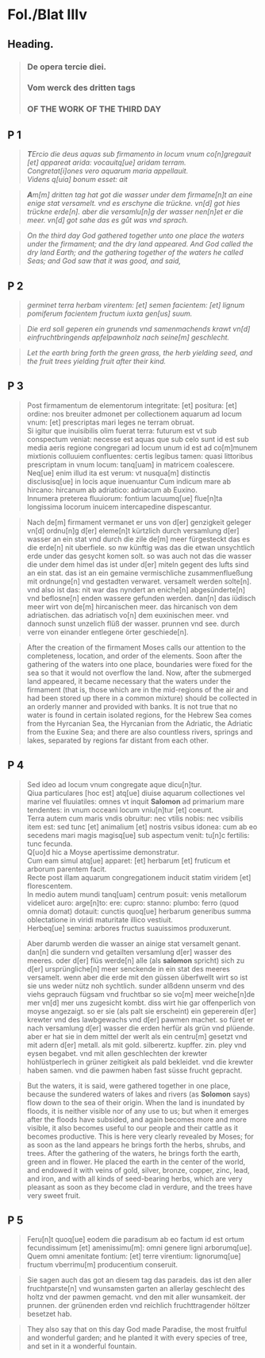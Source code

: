 # Fol./Blat IIIv

## Heading.


>### De opera tercie diei.
>### Vom werck des dritten tags
>### OF THE WORK OF THE THIRD DAY 


## P 1


>***T**Ercio die deus aquas sub firmamento in locum vnum co[n]gregauit [et] appareat arida: vocauitq[ue] aridam terram.  
Congretat[i]ones vero aquarum maria appellauit.  
Videns q[uia] bonum esset: ait*

>***A**m[m] dritten tag hat got die wasser under dem firmame[n]t an eine enige stat versamelt. vnd es erschyne die trückne. vn[d] got hies trückne erde[n]. aber die versamlu[n]g der wasser nen[n]et er die meer. vn[d] got sahe das es gůt was vnd sprach.*

>*On the third day God gathered together unto one place the waters under the firmament; and the dry land appeared. And God called the dry land Earth; and the gathering together of the waters he called Seas; and God saw that it was good, and said,* 

## P 2

>*germinet terra herbam virentem: [et] semen facientem: [et] lignum pomiferum facientem fructum iuxta gen[us] suum.*

>*Die erd soll geperen ein grunends vnd samenmachends krawt vn[d] einfruchtbringends apfelpawnholz nach seine[m] geschlecht.* 

>*Let the earth bring forth the green grass, the herb yielding seed, and the fruit trees yielding fruit after their kind.*


## P 3

>Post firmamentum de elementorum integritate: [et] positura: [et] ordine: nos breuiter admonet per collectionem aquarum ad locum vnum: [et] prescriptas mari leges ne terram obruat.  
Si igitur que inuisibilis olim fuerat terra: futurum est vt sub
conspectum veniat: necesse est aquas que sub celo sunt id est sub media aeris regione congregari ad locum unum id est ad co[m]munem mixtionis colluuiem confluentes: certis legibus tamen: quasi littoribus prescriptam in vnum locum: tanq[uam] in matricem coalescere.  
Neq[ue] enim illud ita est verum: vt nusqua[m] distinctis disclusisq[ue] in locis aque inuenuantur Cum indicum mare ab hircano: hircanum ab adriatico: adriacum ab Euxino.  
Innumera preterea fluuiorum: fontium lacuumq[ue] flue[n]ta longissima locorum inuicem intercapedine dispescantur.

>Nach de[m] firmament vermanet er uns von d[er] genzigkeit geleger vn[d] ordnu[n]g d[er] eleme[n]t kürtzlich durch versamlung d[er] wasser an ein stat vnd durch die zile de[m] meer fürgesteckt das es die erde[n] nit uberfiele. so nw künftig was das die etwan unsychtlich erde under das gesycht komen solt. so was auch not das die wasser die under dem himel das ist under d[er] miteln gegent des lufts sind an ein stat. das ist an ein gemaine vermischliche zusammenflueßung mit ordnunge[n] vnd gestadten verwaret. versamelt werden solte[n]. vnd also ist das: nit war das nyndert an eniche[n] abgesünderte[n] vnd beflosne[n] enden wassere gefunden werden. dan[n] das iüdisch meer wirt von de[m] hircanischen meer. das hircanisch von dem adriatischen. das adriatisch vo[n] dem euxinischen meer. vnd dannoch sunst unzelich flüß der wasser. prunnen vnd see. durch verre von einander entlegene örter geschiede[n].

>After the creation of the firmament Moses calls our attention to the completeness, location, and order of the elements. Soon after the gathering of the waters into one place, boundaries were fixed for the sea so that it would not overflow the land. Now, after the submerged land appeared, it became necessary that the waters under the firmament (that is, those which are in the mid-regions of the air and had been stored up there in a common mixture) should be collected in an orderly manner and provided with banks. It is not true that no water is found in certain isolated regions, for the Hebrew Sea comes from the Hyrcanian Sea, the Hyrcanian from the Adriatic, the Adriatic from the Euxine Sea; and there are also countless rivers, springs and lakes, separated by regions far distant from each other.

## P 4

>Sed ideo ad locum vnum congregate aque dicu[n]tur.  
Qiua particulares [hoc est] atq[ue] diuise aquarum collectiones vel marine vel fluuiatiles: omnes vt inquit **Salomon** ad primarium mare tendentes: in vnum occeani locum vniu[n]tur [et] coeunt.  
Terra autem cum maris vndis obruitur: nec vtilis nobis: nec vsibilis item est: sed tunc [et] animalium [et] nostris vsibus idonea: cum ab eo secedens mari magis magisq[ue] sub aspectum venit: tu[n]c fertilis: tunc fecunda.  
Q[uo]d hic a Moyse apertissime demonstratur.  
Cum eam simul atq[ue] apparet: [et] herbarum [et] fruticum et arborum parentem facit.  
Recte post illam aquarum congregationem inducit statim viridem [et] florescentem.  
In medio autem mundi tanq[uam] centrum posuit: venis metallorum videlicet auro: arge[n]to: ere: cupro: stanno: plumbo: ferro (quod omnia domat) dotauit: cunctis quoq[ue] herbarum generibus summa oblectatione in viridi maturitate illico vestiuit.  
Herbeq[ue] semina: arbores fructus suauissimos produxerunt.

>Aber darumb werden die wasser an ainige stat versamelt genant. dan[n] die sundern vnd getailten versamlung d[er] wasser des meeres. oder d[er] flüs werde[n] alle (als **salomon** spricht) sich zu d[er] ursprüngliche[n] meer senckende in ein stat des meeres versamelt. wenn aber die erde mit den güssen überfwellt wirt so ist sie uns weder nütz noh sychtlich. sunder alßdenn unserm vnd des viehs geprauch fügsam vnd fruchtbar so sie vo[m] meer weiche[n]de mer vn[d] mer uns zugesicht kombt. diss wirt hie gar offenperlich von moyse angezaigt. so er sie (als palt sie erscheint) ein gepererein d[er] krewter vnd des lawbgewachs vnd d[er] pawmen machet. so füret er nach versamlung d[er] wasser die erden herfür als grün vnd plüende. aber er hat sie in dem mittel der werlt als ein centru[m] gesetzt vnd mit adern d[er] metall. als mit gold. silberertz. kupffer. zin. pley vnd eysen begabet. vnd mit allen geschlechten der krewter hohlüstperlech in grüner zeitigkeit als pald bekleidet. vnd die krewter haben samen. vnd die pawmen haben fast süsse frucht gepracht.

>But the waters, it is said, were gathered together in one place, because the sundered waters of lakes and rivers (as **Solomon** says) flow down to the sea of their origin. When the land is inundated by floods, it is neither visible nor of any use to us; but when it emerges after the floods have subsided, and again becomes more and more visible, it also becomes useful to our people and their cattle as it becomes productive. This is here very clearly revealed by Moses; for as soon as the land appears he brings forth the herbs, shrubs, and trees. After the gathering of the waters, he brings forth the earth, green and in flower. He placed the earth in the center of the world, and endowed it with veins of gold, silver, bronze, copper, zinc, lead, and iron, and with all kinds of seed-bearing herbs, which are very pleasant as soon as they become clad in verdure, and the trees have very sweet fruit.



## P 5

>Feru[n]t quoq[ue] eodem die paradisum ab eo factum id est ortum fecundissimum [et] amenissimu[m]: omni genere ligni arborumq[ue].  
Quem omni amenitate fontium: [et] terre virentium: lignorumq[ue] fructum vberrimu[m] producentium conseruit.  

>Sie sagen auch das got an diesem tag das paradeis. das ist den aller fruchtparste[n] vnd wunsamsten garten an allerlay geschlecht des holtz vnd der pawmen gemacht. vnd den mit aller wunsamkeit. der prunnen. der grünenden erden vnd reichlich fruchttragender höltzer besetzet hab.

>They also say that on this day God made Paradise, the most fruitful and wonderful garden; and he planted it with every species of tree, and set in it a wonderful fountain. 
